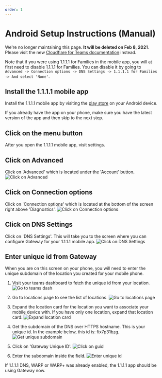 ```yaml
---
order: 1
---
```


# Android Setup Instructions (Manual)

<Aside type='warning' header='⚠️ THIS PAGE IS OUTDATED'>

We're no longer maintaining this page. **It will be deleted on Feb 8, 2021**. Please visit the new [Cloudflare for Teams documentation](https://secret.wiki/cloudflare-one/teams-docs-changes) instead.

</Aside>

<Aside>

Note that if you were using 1.1.1.1 for Families in the mobile app, you will at first need to disable 1.1.1.1 for Families. You can disable it by going to `Advanced -> Connection options -> DNS Settings -> 1.1.1.1 for Families -> And select 'None'`.
</Aside>

## Install the 1.1.1.1 mobile app
Install the 1.1.1.1 mobile app by visiting the [play store](https://play.google.com/store/apps/details?id=com.cloudflare.onedotonedotonedotone) on your Android device.

If you already have the app on your phone, make sure you have the latest version of the app and then skip to the next step.

## Click on the menu button
After you open the 1.1.1.1 mobile app, visit settings.

## Click on Advanced
Click on 'Advanced' which is located under the 'Account' button.
![Click on Advanced](../../../static/android-click-on-advanced.png)

## Click on Connection options
Click on 'Connection options' which is located at the bottom of the screen right above 'Diagnostics'.
![Click on Connection options](../../../static/android-click-on-connection-options.png)

## Click on DNS Settings
Click on 'DNS Settings'. This will take you to the screen where you can configure Gateway for your 1.1.1.1 mobile app.
![Click on DNS Settings](../../../static/android-click-on-dns-settings.png)

## Enter unique id from Gateway
When you are on this screen on your phone, you will need to enter the unique subdomain of the location you created for your mobile phone.

1. Visit your teams dashboard to fetch the unique id from your location.
![Go to teams dash](../../../static/go-to-teams-dashboard.png)

2. Go to locations page to see the list of locations.
![Go to locations page](../../../static/go-to-locations-page.png)

3. Expand the location card for the location you want to associate your mobile device with. If you have only one location, expand that location card.
![Expand location card](../../../static/expand-location-card.png)

4. Get the subdomain of the DNS over HTTPS hostname. This is your unique id. In the example below, this id is: fix7p31bzg.
![Get unique subdomain](../../../static/unique-gateway-id.png)

5. Click on 'Gateway Unique ID'.
![Click on guid](../../../static/android-click-on-guid.png)

6. Enter the subdomain inside the field.
![Enter unique id](../../../static/android-enter-unique-id.png)

If 1.1.1.1 DNS, WARP or WARP+ was already enabled, the 1.1.1.1 app should be using Gateway now.